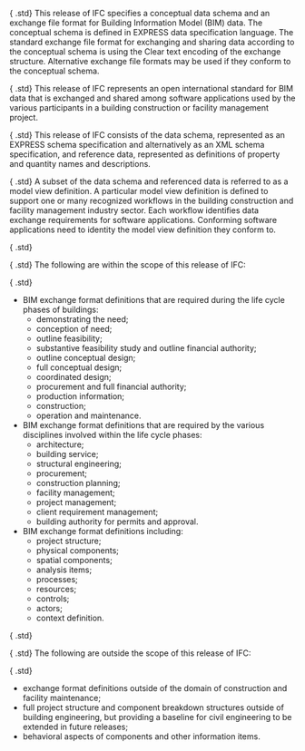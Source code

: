 ﻿{ .std}
This release of IFC specifies a conceptual data schema and an exchange file format for Building Information Model (BIM) data. The conceptual schema is defined in EXPRESS data specification language. The standard exchange file format for exchanging and sharing data according to the conceptual schema is using the Clear text encoding of the exchange structure. Alternative exchange file formats may be used if they conform to the conceptual schema.

{ .std}
This release of IFC represents an open international standard for BIM data that is exchanged and shared among software applications used by the various participants in a building construction or facility management project.

{ .std}
This release of IFC consists of the data schema, represented as an EXPRESS schema specification and alternatively as an XML schema specification, and reference data, represented as definitions of property and quantity names and descriptions.

{ .std}
A subset of the data schema and referenced data is referred to as a model view definition. A particular model view definition is defined to support one or many recognized workflows in the building construction and facility management industry sector. Each workflow identifies data exchange requirements for software applications. Conforming software applications need to identity the model view definition they conform to.

{ .std}
&nbsp;

{ .std}
The following are within the scope of this release of IFC:

{ .std}
* BIM exchange format definitions that are required during the life cycle phases of buildings: 
    * demonstrating the need; 
    * conception of need; 
    * outline feasibility; 
    * substantive feasibility study and outline financial authority; 
    * outline conceptual design; 
    * full conceptual design; 
    * coordinated design; 
    * procurement and full financial authority; 
    * production information; 
    * construction; 
    * operation and maintenance. 
* BIM exchange format definitions that are required by the various disciplines involved within the life cycle phases: 
    * architecture; 
    * building service; 
    * structural engineering; 
    * procurement; 
    * construction planning; 
    * facility management; 
    * project management; 
    * client requirement management; 
    * building authority for permits and approval. 
* BIM exchange format definitions including: 
    * project structure; 
    * physical components; 
    * spatial components; 
    * analysis items; 
    * processes; 
    * resources; 
    * controls; 
    * actors; 
    * context definition. 

{ .std}
&nbsp;

{ .std}
The following are outside the scope of this release of IFC:

{ .std}
* exchange format definitions outside of the domain of construction and facility maintenance; 
* full project structure and component breakdown structures outside of building engineering, but providing a baseline for civil engineering to be extended in future releases; 
* behavioral aspects of components and other information items.